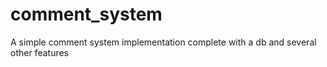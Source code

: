 # comment_system

A simple comment system implementation complete with a db and several other features
